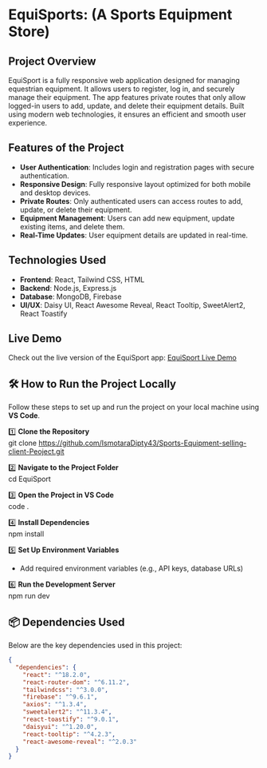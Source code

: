 # EquiSports: (A Sports Equipment Store)

## Project Overview

EquiSport is a fully responsive web application designed for managing equestrian equipment. It allows users to register, log in, and securely manage their equipment. The app features private routes that only allow logged-in users to add, update, and delete their equipment details. Built using modern web technologies, it ensures an efficient and smooth user experience.

## Features of the Project
- **User Authentication**: Includes login and registration pages with secure authentication.
- **Responsive Design**: Fully responsive layout optimized for both mobile and desktop devices.
- **Private Routes**: Only authenticated users can access routes to add, update, or delete their equipment.
- **Equipment Management**: Users can add new equipment, update existing items, and delete them.
- **Real-Time Updates**: User equipment details are updated in real-time.

## Technologies Used
- **Frontend**: React, Tailwind CSS, HTML
- **Backend**: Node.js, Express.js
- **Database**: MongoDB, Firebase
- **UI/UX**: Daisy UI, React Awesome Reveal, React Tooltip, SweetAlert2, React Toastify

## Live Demo

Check out the live version of the EquiSport app: [EquiSport Live Demo](https://equipment-963c7.web.app/)

## 🛠 How to Run the Project Locally

Follow these steps to set up and run the project on your local machine using **VS Code**.

1️⃣ **Clone the Repository**  
   git clone https://github.com/IsmotaraDipty43/Sports-Equipment-selling-client-Peoject.git 

2️⃣ **Navigate to the Project Folder**  
   cd EquiSport   

3️⃣ **Open the Project in VS Code**  
   code .  

4️⃣ **Install Dependencies**  
   npm install  

5️⃣ **Set Up Environment Variables**    
   - Add required environment variables (e.g., API keys, database URLs)  

6️⃣ **Run the Development Server**  
   npm run dev  
   
## 📦 Dependencies Used  
Below are the key dependencies used in this project:  

```json
{
  "dependencies": {
    "react": "^18.2.0",
    "react-router-dom": "^6.11.2",
    "tailwindcss": "^3.0.0",
    "firebase": "^9.6.1",
    "axios": "^1.3.4",
    "sweetalert2": "^11.3.4",
    "react-toastify": "^9.0.1",
    "daisyui": "^1.20.0",
    "react-tooltip": "^4.2.3",
    "react-awesome-reveal": "^2.0.3"
  }
}


